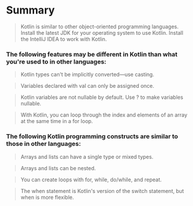 # Summary
> Kotlin is similar to other object-oriented programming languages.
> Install the latest JDK for your operating system to use Kotlin.
> Install the IntelliJ IDEA to work with Kotlin.

### The following features may be different in Kotlin than what you're used to in other languages:
> Kotlin types can't be implicitly converted—use casting.

> Variables declared with val can only be assigned once.

> Kotlin variables are not nullable by default. Use ? to make variables nullable.

> With Kotlin, you can loop through the index and elements of an array at the same time in a for loop.

### The following Kotlin programming constructs are similar to those in other languages:
> Arrays and lists can have a single type or mixed types.

> Arrays and lists can be nested.

> You can create loops with for, while, do/while, and repeat.

> The when statement is Kotlin's version of the switch statement, but when is more flexible.
